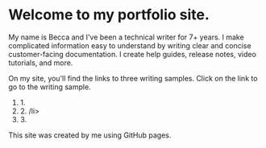 # Welcome to my portfolio site. 

<p>My name is Becca and I've been a technical writer for 7+ years. I make complicated information easy to understand by writing clear and concise customer-facing documentation. I create help guides, release notes, video tutorials, and more.</p>

<p>On my site, you'll find the links to three writing samples. Click on the link to go to the writing sample. 
<ol>
  <li>1. </li>
  <li>2. /li>
  <li>3. </li>
</ol>
  
</p>

<p>This site was created by me using GitHub pages.</p>
